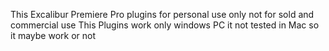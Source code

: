This Excalibur Premiere Pro plugins for personal use only not for sold and commercial use
This Plugins work only windows PC it not tested in Mac so it maybe work or not
